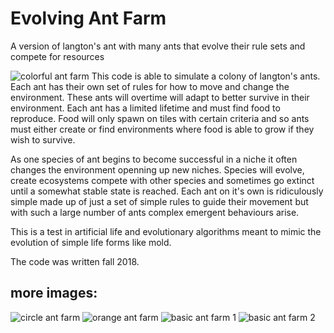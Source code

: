 # Evolving Ant Farm
A version of langton's ant with many ants that evolve their rule sets and compete for resources

![colorful ant farm](https://i.imgur.com/guzDMFw.png)
This code is able to simulate a colony of langton's ants. Each ant has their own set of rules for how to move and change the environment. These ants will overtime will adapt to better survive in their environment. Each ant has a limited lifetime and must find food to reproduce. Food will only spawn on tiles with certain criteria and so ants must either create or find environments where food is able to grow if they wish to survive.

As one species of ant begins to become successful in a niche it often changes the environment openning up new niches. Species will evolve, create ecosystems compete with other species and sometimes go extinct until a somewhat stable state is reached. Each ant on it's own is ridiculously simple made up of just a set of simple rules to guide their movement but with such a large number of ants complex emergent behaviours arise.

This is a test in artificial life and evolutionary algorithms meant to mimic the evolution of simple life forms like mold.

The code was written fall 2018.

## more images:
![circle ant farm](https://i.imgur.com/ejpURdr.png)
![orange ant farm](https://i.imgur.com/XB6Gb0x.png)
![basic ant farm 1](https://i.imgur.com/OzQ3X7P.png)
![basic ant farm 2](https://i.imgur.com/s56FlL4.png)
